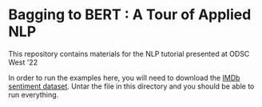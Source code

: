 # Bagging to BERT : A Tour of Applied NLP
This repository contains materials for the NLP tutorial presented at ODSC West '22

In order to run the examples here, you will need to download the [IMDb sentiment dataset](https://ai.stanford.edu/~amaas/data/sentiment/).  Untar the file in this directory and you should be able to run everything.
